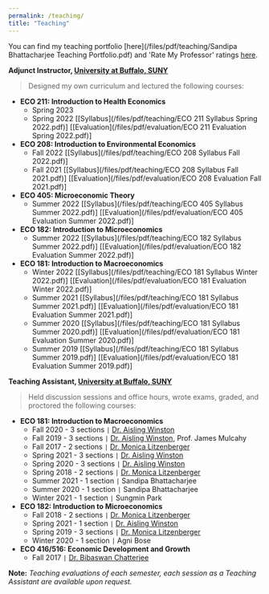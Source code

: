 ```yaml
---
permalink: /teaching/
title: "Teaching"
---
```


You can find my teaching portfolio [here](/files/pdf/teaching/Sandipa Bhattacharjee Teaching Portfolio.pdf) and 'Rate My Professor' ratings [here](https://www.ratemyprofessors.com/professor?tid=2591763). 

**Adjunct Instructor, [University at Buffalo, SUNY](https://arts-sciences.buffalo.edu/economics.html)**  
> Designed my own curriculum and lectured the following courses: 

 - **ECO 211: Introduction to Health Economics**
     - Spring 2023 
     - Spring 2022 [[Syllabus](/files/pdf/teaching/ECO 211 Syllabus Spring 2022.pdf)] [[Evaluation](/files/pdf/evaluation/ECO 211 Evaluation Spring 2022.pdf)]
 - **ECO 208: Introduction to Environmental Economics** 
     - Fall 2022 [[Syllabus](/files/pdf/teaching/ECO 208 Syllabus Fall 2022.pdf)]
     - Fall 2021 [[Syllabus](/files/pdf/teaching/ECO 208 Syllabus Fall 2021.pdf)] [[Evaluation](/files/pdf/evaluation/ECO 208 Evaluation Fall 2021.pdf)]
 - **ECO 405: Microeconomic Theory**
     - Summer 2022 [[Syllabus](/files/pdf/teaching/ECO 405 Syllabus Summer 2022.pdf)] [[Evaluation](/files/pdf/evaluation/ECO 405 Evaluation Summer 2022.pdf)]
 - **ECO 182: Introduction to Microeconomics**
     - Summer 2022 [[Syllabus](/files/pdf/teaching/ECO 182 Syllabus Summer 2022.pdf)] [[Evaluation](/files/pdf/evaluation/ECO 182 Evaluation Summer 2022.pdf)]
 - **ECO 181: Introduction to Macroeconomics** 
     - Winter 2022 [[Syllabus](/files/pdf/teaching/ECO 181 Syllabus Winter 2022.pdf)] [[Evaluation](/files/pdf/evaluation/ECO 181 Evaluation Winter 2022.pdf)]
     - Summer 2021 [[Syllabus](/files/pdf/teaching/ECO 181 Syllabus Summer 2021.pdf)] [[Evaluation](/files/pdf/evaluation/ECO 181 Evaluation Summer 2021.pdf)]
     - Summer 2020 [[Syllabus](/files/pdf/teaching/ECO 181 Syllabus Summer 2020.pdf)] [[Evaluation](/files/pdf/evaluation/ECO 181 Evaluation Summer 2020.pdf)]
     - Summer 2019 [[Syllabus](/files/pdf/teaching/ECO 181 Syllabus Summer 2019.pdf)] [[Evaluation](/files/pdf/evaluation/ECO 181 Evaluation Summer 2019.pdf)]


**Teaching Assistant, [University at Buffalo, SUNY](https://arts-sciences.buffalo.edu/economics.html)**  
> Held discussion sessions and office hours, wrote exams, graded, and proctored the following courses:  


 - **ECO 181: Introduction to Macroeconomics** 
     - Fall 2020 - 3 sections `|` [Dr. Aisling Winston](https://sites.google.com/view/aisling-winston/home)
     - Fall 2019 - 3 sections `|` [Dr. Aisling Winston](https://sites.google.com/view/aisling-winston/home), Prof. James Mulcahy
     - Fall 2017 - 2 sections `|` [Dr. Monica Litzenberger](https://www.sjf.edu/profiles/profile-last-name-1974-en.html)
     - Spring 2021 - 3 sections `|` [Dr. Aisling Winston](https://sites.google.com/view/aisling-winston/home)
     - Spring 2020 - 3 sections `|` [Dr. Aisling Winston](https://sites.google.com/view/aisling-winston/home)
     - Spring 2018 - 2 sections `|` [Dr. Monica Litzenberger](https://www.sjf.edu/profiles/profile-last-name-1974-en.html)
     - Summer 2021 - 1 section `|` Sandipa Bhattacharjee
     - Summer 2020 - 1 section `|` Sandipa Bhattacharjee
     - Winter 2021 - 1 section `|` Sungmin Park
 - **ECO 182: Introduction to Microeconomics** 
     - Fall 2018 - 2 sections `|` [Dr. Monica Litzenberger](https://www.sjf.edu/profiles/profile-last-name-1974-en.html)
     - Spring 2021 - 1 section `|` [Dr. Aisling Winston](https://sites.google.com/view/aisling-winston/home)
     - Spring 2019 - 3 sections `|` [Dr. Monica Litzenberger](https://www.sjf.edu/profiles/profile-last-name-1974-en.html)
     - Winter 2020 - 1 section `|` Agni Bose
 - **ECO 416/516: Economic Development and Growth** 
     - Fall 2017 `|` [Dr. Bibaswan Chatterjee](http://jinhe.xjtu.edu.cn/info/1027/2066.htm)

**Note:** *Teaching evaluations of each semester, each session as a Teaching Assistant are available upon request.*

